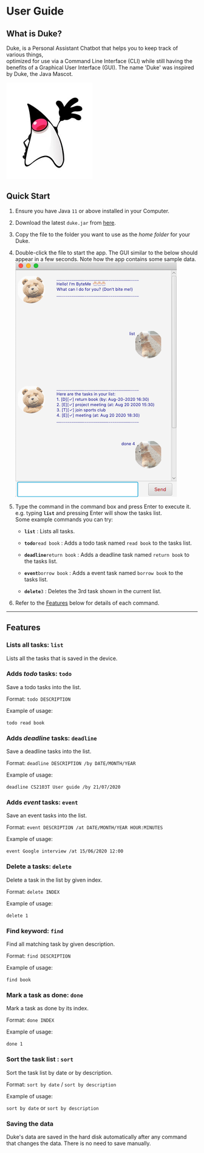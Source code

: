 # User Guide

## What is Duke?
Duke, is a Personal Assistant Chatbot 
that helps you to keep track of various things,  
optimized for use via a Command Line Interface (CLI) 
while still having the benefits of a Graphical User Interface (GUI). 
The name 'Duke' was inspired by Duke, the Java Mascot.

![Duke Logo](./javaduke.jpg)

## Quick Start 

1. Ensure you have Java `11` or above installed in your Computer.

1. Download the latest `duke.jar` from [here](https://github.com/tanwayne890/ip/releases).

1. Copy the file to the folder you want to use as the _home folder_ for your Duke.

1. Double-click the file to start the app. The GUI similar to the below should appear in a few seconds. Note how the app contains some sample data.<br>
   ![Ui](./Ui.png)

1. Type the command in the command box and press Enter to execute it. e.g. typing **`list`** and pressing Enter will show the tasks list.<br>
   Some example commands you can try:

   * **`list`** : Lists all tasks.

   * **`todo`**`read book` : Adds a todo task named `read book` to the tasks list.
   
   * **`deadline`**`return book` : Adds a deadline task named `return book` to the tasks list.
   
   * **`event`**`borrow book` : Adds a event task named `borrow book` to the tasks list.

   * **`delete`**`3` : Deletes the 3rd task shown in the current list.

1. Refer to the [Features](#features) below for details of each command.

--------------------------------------------------------------------------------------------------------------------

## Features 

### Lists all tasks: `list` 

Lists all the tasks that is saved in the device.
 
### Adds *todo* tasks: `todo` 

Save a todo tasks into the list.

Format: `todo DESCRIPTION`

Example of usage: 

`todo read book`

### Adds *deadline* tasks: `deadline` 

Save a deadline tasks into the list.

Format: `deadline DESCRIPTION /by DATE/MONTH/YEAR`

Example of usage:

`deadline CS2103T User guide /by 21/07/2020`

### Adds *event* tasks: `event` 

Save an event tasks into the list.

Format: `event DESCRIPTION /at DATE/MONTH/YEAR HOUR:MINUTES`

Example of usage:

`event Google interview /at 15/06/2020 12:00`

### Delete a tasks: `delete` 

Delete a task in the list by given index.

Format: `delete INDEX`

Example of usage:

`delete 1`

### Find keyword: `find` 

Find all matching task by given description.

Format: `find DESCRIPTION`

Example of usage:

`find book`

### Mark a task as done: `done` 

Mark a task as done by its index.

Format: `done INDEX`

Example of usage:

`done 1`

### Sort the task list : `sort` 

Sort the task list by date or by description.

Format: `sort by date` / `sort by description`

Example of usage:

`sort by date` or `sort by description`

### Saving the data
Duke's data are saved in the hard disk automatically after any command that changes the data. There is no need to save manually.
